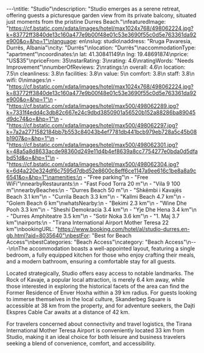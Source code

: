 ---\ntitle: "Studio"\ndescription: "Studio emerges as a serene retreat, offering guests a picturesque garden view from its private balcony, situated just moments from the pristine Durres Beach."\nfeaturedImage: "https://cf.bstatic.com/xdata/images/hotel/max1024x768/498062224.jpg?k=83772ff3840de13c160a477e9b00f48e01c53e3690f55c0d5e763361da92e900&o=&hp=1"\nlanguage: en\nslug: studio\naddress: "Rruga Pavaresia, Durrës, Albania"\ncity: "Durrës"\nlocation: "Durrës"\naccommodationType: "apartment"\ncoordinates:\n  lat: 41.30841149\n  lng: 19.48691874\nprice: "US$35"\npriceFrom: 35\nstarRating: 3\nrating: 4.6\nratingWords: "Needs Improvement"\nnumberOfReviews: 2\nratings:\n  overall: 4.6\n  location: 7.5\n  cleanliness: 3.8\n  facilities: 3.8\n  value: 5\n  comfort: 3.8\n  staff: 3.8\n  wifi: 0\nimages:\n  - "https://cf.bstatic.com/xdata/images/hotel/max1024x768/498062224.jpg?k=83772ff3840de13c160a477e9b00f48e01c53e3690f55c0d5e763361da92e900&o=&hp=1"\n  - "https://cf.bstatic.com/xdata/images/hotel/max500/498062289.jpg?k=7331f4edd4c3db82c667e24c9dbd3850901a56520b152a88286ba89045d9dc74&o=&hp=1"\n  - "https://cf.bstatic.com/xdata/images/hotel/max500/498062297.jpg?k=7a2a2771582184bb7b553c84043b4ef7781db441bcb979eb728a5c45b08b1907&o=&hp=1"\n  - "https://cf.bstatic.com/xdata/images/hotel/max500/498062301.jpg?k=48a5a8d8633acde98360d249e11d4b4ef8639a8cc7754277e0bda0d5dfabd51d&o=&hp=1"\n  - "https://cf.bstatic.com/xdata/images/hotel/max500/498062304.jpg?k=6d4a220e324df6c7595d7dbd52e8600c8eff6ce1147a9ee616c1be8a8a9c6541&o=&hp=1"\namenities:\n  - "Free parking"\n  - "Free WiFi"\nnearbyRestaurants:\n  - "Fast Food Torra 20 m"\n  - "Vila 9 100 m"\nnearbyBeaches:\n  - "Durres Beach 50 m"\n  - "Shkëmbi i Kavajës Beach 3.1 km"\n  - "Currila Beach 3.3 km"\n  - "Kallmi Beach 4.7 km"\n  - "Golem Beach 6 km"\nwhatsNearby:\n  - "Bekimi 2.3 km"\n  - "Wine Dhe Pooh 3.3 km"\n  - "Sheshi Demokracia 3.4 km"\n  - "Yje Dhe Hena 3.4 km"\n  - "Durres Amphiteatre 3.5 km"\n  - "Sotir Noka 3.6 km"\n  - "1. Maj 3.7 km"\nairports:\n  - "Tirana International Airport Mother Teresa 22 km"\nbookingURL: "https://www.booking.com/hotel/al/studio-durres.en-gb.html?aid=8035640"\nbestFor: "Best for Beach Access"\nbestCategories: "Beach Access"\ncategory: "Beach Access"\n---\n\nThe accommodation boasts a well-appointed layout, featuring a single bedroom, a fully equipped kitchen for those who enjoy crafting their meals, and a modern bathroom, ensuring a comfortable stay for all guests.

Located strategically, Studio offers easy access to notable landmarks. The Rock of Kavaje, a popular local attraction, is merely 6.4 km away, while those interested in exploring the historical facets of the area can find the Former Residence of Enver Hoxha within a 39 km radius. For guests looking to immerse themselves in the local culture, Skanderbeg Square is accessible at 38 km from the property, and for adventure seekers, the Dajti Ekspres Cable Car awaits at a distance of 42 km.

For travelers concerned about connectivity and travel logistics, the Tirana International Mother Teresa Airport is conveniently located 33 km from Studio, making it an ideal choice for both leisure and business travelers seeking a blend of convenience, comfort, and accessibility.